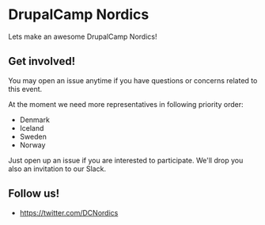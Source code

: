 # DrupalCamp Nordics
Lets make an awesome DrupalCamp Nordics!

## Get involved!
You may open an issue anytime if you have questions or concerns related to this event.

At the moment we need more representatives in following priority order:

* Denmark
* Iceland
* Sweden
* Norway

Just open up an issue if you are interested to participate. We'll drop you also an invitation to our Slack.

## Follow us!
* https://twitter.com/DCNordics
